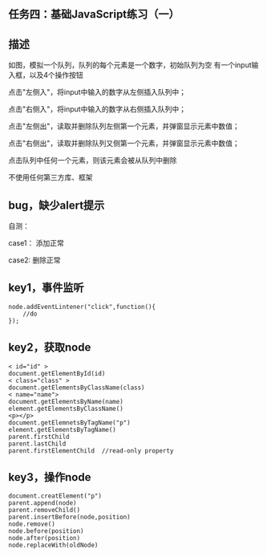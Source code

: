 
## 任务四：基础JavaScript练习（一） ##
## 描述
如图，模拟一个队列，队列的每个元素是一个数字，初始队列为空
有一个input输入框，以及4个操作按钮

点击"左侧入"，将input中输入的数字从左侧插入队列中；

点击"右侧入"，将input中输入的数字从右侧插入队列中；

点击"左侧出"，读取并删除队列左侧第一个元素，并弹窗显示元素中数值；

点击"右侧出"，读取并删除队列又侧第一个元素，并弹窗显示元素中数值；

点击队列中任何一个元素，则该元素会被从队列中删除

不使用任何第三方库、框架

## bug，缺少alert提示

自测：

case1： 添加正常

case2: 删除正常

## key1，事件监听

	node.addEventLintener("click",function(){
		//do
	});

## key2，获取node

	< id="id" >
    document.getElementById(id)
    < class="class" >
    document.getElementsByClassName(class)
    < name="name">
    document.getElementsByName(name)
    element.getElementsByClassName()
    <p></p>
    document.getElemnetsByTagName("p")
    element.getElementsByTagName()
    parent.firstChild
    parent.lastChild
    parent.firstElementChild  //read-only property

## key3，操作node

	document.creatElement("p")
    parent.append(node)
    parent.removeChild()
    parent.insertBefore(node,position)
    node.remove()
    node.before(position)
    node.after(position)
    node.replaceWith(oldNode)

